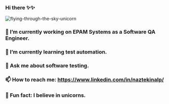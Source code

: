 ### Hi there ✨✨

![flying-through-the-sky-unicorn](https://user-images.githubusercontent.com/28827905/228078144-bc5fae9a-40aa-4e4b-bea6-b7b4061d6707.gif)

### 🔭 I’m currently working on EPAM Systems as a Software QA Engineer.
### 🌱 I’m currently learning test automation.
### 💬 Ask me about software testing.
### 📫 How to reach me: https://www.linkedin.com/in/naztekinalp/
### 🦄 Fun fact: I believe in unicorns.


